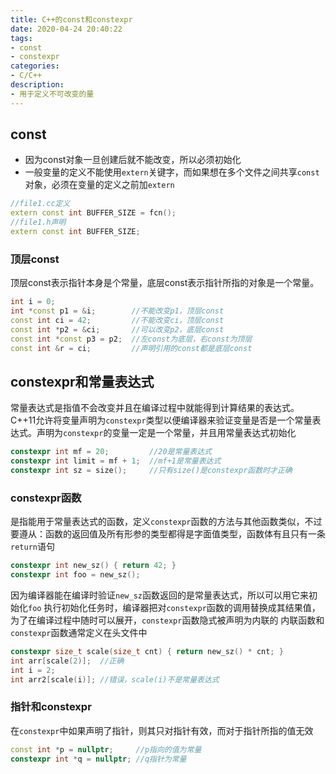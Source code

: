 ```yaml
---
title: C++的const和constexpr
date: 2020-04-24 20:40:22
tags:
- const
- constexpr
categories:
- C/C++
description:
- 用于定义不可改变的量
---
```


<!--more-->

## const
* 因为const对象一旦创建后就不能改变，所以必须初始化
* 一般变量的定义不能使用`extern`关键字，而如果想在多个文件之间共享`const`对象，必须在变量的定义之前加`extern`
```cpp
//file1.cc定义
extern const int BUFFER_SIZE = fcn();
//file1.h声明
extern const int BUFFER_SIZE;
```

### 顶层const
顶层const表示指针本身是个常量，底层const表示指针所指的对象是一个常量。
```cpp
int i = 0;
int *const p1 = &i;        //不能改变p1，顶层const
const int ci = 42;         //不能改变ci，顶层const
const int *p2 = &ci;       //可以改变p2，底层const
const int *const p3 = p2;  //左const为底层，右const为顶层
const int &r = ci;         //声明引用的const都是底层const
```

## constexpr和常量表达式
常量表达式是指值不会改变并且在编译过程中就能得到计算结果的表达式。
C++11允许将变量声明为`constexpr`类型以便编译器来验证变量是否是一个常量表达式。声明为`constexpr`的变量一定是一个常量，并且用常量表达式初始化
```cpp
constexpr int mf = 20;         //20是常量表达式
constexpr int limit = mf + 1;  //mf+1是常量表达式
constexpr int sz = size();     //只有size()是constexpr函数时才正确
```

### constexpr函数
是指能用于常量表达式的函数，定义`constexpr`函数的方法与其他函数类似，不过要遵从：函数的返回值及所有形参的类型都得是字面值类型，函数体有且只有一条`return`语句
```cpp
constexpr int new_sz() { return 42; }
constexpr int foo = new_sz();
```

因为编译器能在编译时验证`new_sz`函数返回的是常量表达式，所以可以用它来初始化`foo`
执行初始化任务时，编译器把对`constexpr`函数的调用替换成其结果值，为了在编译过程中随时可以展开，`constexpr`函数隐式被声明为内联的
内联函数和`constexpr`函数通常定义在头文件中

```cpp
constexpr size_t scale(size_t cnt) { return new_sz() * cnt; }
int arr[scale(2)];  //正确
int i = 2;
int arr2[scale(i)]; //错误，scale(i)不是常量表达式
```

### 指针和constexpr
在`constexpr`中如果声明了指针，则其只对指针有效，而对于指针所指的值无效
```cpp
const int *p = nullptr;     //p指向的值为常量
constexpr int *q = nullptr; //q指针为常量
```
